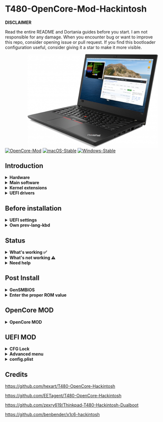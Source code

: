 # T480-OpenCore-Mod-Hackintosh

**DISCLAIMER**


Read the entire README and Dortania guides before you start. I am not responsible for any damage.
When you encounter bug or want to improve this repo, consider opening issue or pull request.
If you find this bootloader configuration useful, consider giving it a star to make it more visible.


<img align="right" src="./assets/ThinkPad.gif" alt="T480 macOS" width="430">

[![OpenCore-Mod](https://img.shields.io/badge/OpenCore-0.8.0-lightblue.svg)](https://github.com/acidanthera/OpenCorePkg)
[![macOS-Stable](https://img.shields.io/badge/macOS-12.3-success.svg)](https://www.apple.com/macos/monterey/)
[![Windows-Stable](https://img.shields.io/badge/Windows-10-success.svg)](https://www.microsoft.com/en-us/windows)

## Introduction

<details>
<summary><strong>Hardware</strong></summary>
<br>


[![UEFI](https://img.shields.io/badge/UEFI-N24ET61W-lightgrey)](https://pcsupport.lenovo.com/us/en/products/laptops-and-netbooks/thinkpad-t-series-laptops/thinkpad-t480-type-20l5-20l6/downloads/ds502355)

| Category  | Component                         | Note                                                         |
| --------- | --------------------------------- | ------------------------------------------------------------ |
| CPU       | Intel Core i5-8350U               |                                                              |
| GPU       | Intel UHD 620                     |                                                              |
| SSD0      | Crucial BX500 1000GB SATA         | NVMeFix.kext removed, you can use NVMe SSD to replace it     |
| SSD1      | NE-512 512GB NVMe                 | Windows 10                                                   |
| Memory    | 8+8GB DDR4 2400Mhz                |                                                              |
| Battery   | Dual battery                      |                                                              |
| Camera    | 720p Camera                       |                                                              |
| Wifi & BT | FenVi BCM94352Z                   | Driver Not Needed                                            |
| Input     | PS2 Keyboard & Synaptics TrackPad | [YogaSMC](https://github.com/zhen-zen/YogaSMC) for media keys like microphone switch, etc. PrtSc is mapped as F13. |

</details>  

<details>

<summary><strong>Main software</strong></summary>
<br>

| Component      | Version       | Note                                                                    |
| -------------- | ------------- |-------------------------------------------------------------------------|
| macOS Monterey | 12.3.1(21E258)|[gibMacOS](https://github.com/corpnewt/gibMacOS)                         |
| Windows 10     | 21H1          |[windows10](https://www.microsoft.com/en-us/software-download/windows10) |
| OpenCore-Mod   | v0.8.0        |Mod OpenCore to boot windows with not applying acpi patching             |

</details>

<details>

<summary><strong>Kernel extensions</strong></summary>
<br>

| Kext                  | Version        | Note                                                         |
| :-------------------- | -------------- | -------------------------------------------------------------|
| ~~AirportBrcmFixup~~  | ~~2.1.4~~      | FenVi BCM94352Z, Not Needed                                  |
| ~~AppleALC~~          | ~~1.7.0~~      | FenVi BCM94352Z, Not Needed                                  |
| AppleALC              | 1.7.0          | Sound                                                        |
| BrightnessKeys        | 1.0.2          |                                                              |
| CPUFriend             | 1.2.4          |                                                              |
| CPUFriendDataProvider | i5-8350U       |                                                              |
| HibernationFixup      | 1.4.5          |                                                              |
| IntelMausi            | 1.0.8          | Intel Network Interface                                      |
| Lilu                  | 1.6.0          |                                                              |
| NoTouchID             | 1.0.4          | disable fingerprint                                          |
| ~~NVMeFix~~           | ~~1.1.0~~      | If I add it, opencore boot stuck occasionally                |
| RTCMemoryFixup        | 1.0.8          |                                                              |
| VirtualSMC            | 1.2.9          |                                                              |
| VoltageShift          | Disabled, 1.22 |                                                              |
| VoodooPS2Controller   | 2.2.8          |                                                              |
| VoodooRMI             | 1.3.4          |                                                              |
| VoodooSMBus           | 3.0.0          |                                                              |
| WhateverGreen         | 1.5.8          |                                                              |
| YogaSMC               | 1.5.1          |                                                              |

</details>

<details>

<summary><strong>UEFI drivers</strong></summary>
<br>

|     Driver      | Version           |
| :-------------: | ----------------- |
|  AudioDxe.efi   | OpenCorePkg 0.8.0 |
|   HfsPlus.efi   | OcBinaryData      |
| OpenCanopy.efi  | OpenCorePkg 0.8.0 |
| OpenRuntime.efi | OpenCorePkg 0.8.0 |

</details>

## Before installation

<details>  

<summary><strong>UEFI settings</strong></summary>
<br>

**Security**

- `Security Chip` **Disabled**
- `Memory Protection -> Execution Prevention` **Enabled**
- `Virtualization -> Intel Virtualization Technology` **Enabled**
- `Virtualization -> Intel VT-d Feature` **Enabled**
- `Anti-Theft -> Computrace -> Current Setting` **Disabled**
- `Secure Boot -> Secure Boot` **Disabled**
- `Intel SGX -> Intel SGX Control` **Disabled**
- `Device Guard` **Disabled**

**Startup**

- `UEFI/Legacy Boot` **UEFI Only**
- `CSM Support` **No**

**Thunderbolt**

- `Thunderbolt BIOS Assist Mode` **Disabled**
- `Wake by Thunderbolt(TM) 3` **Disabled**
- `Security Level` **User Authorization**
- `Support in Pre Boot Environment -> Thunderbolt(TM) device` **Enabled**

</details>  

<details>

<summary><strong>Own prev-lang-kbd</strong></summary>
<br>

Either add as a string or as a data ( HEX data [(ProperTree)](https://github.com/corpnewt/ProperTree) )

Format is lang-COUNTRY:keyboard

- 🇨🇳 | [252] en - ABC --> zh-Hans:252 --> 7A682D48 616E733A 323532
- 🇺🇸 | [0] en_US - U.S --> en-US:0 --> 656e2d55 533a30

etc.

[AppleKeyboardLayouts.txt](https://github.com/acidanthera/OpenCorePkg/blob/master/Utilities/AppleKeyboardLayouts/AppleKeyboardLayouts.txt)

</details>

## Status

<details>  


<summary><strong>What's working ✅</strong></summary>

- [x] Battery percentage, **Sometimes cycles count not correct**
- [x] Bluetooth - FenVi BCM94352Z
- [x] Boot chime, **Message: "HDA: Open PCI I/O protocol (try disconnectHda quirk?) - Already started" Twice at booting**
- [x] Boot menu `OpenCanopy` 
- [x] CPU power management / performance `Now on par with Windows without XTU undervolt.`
- [x] FireVault 2 `No config.plist changes needed` 
- [x] GPU UHD 620 hardware acceleration / performance, H264 and HEVC supported.
- [x] HDMI `Closed and opened lid. With audio.`
- [x] iMessage, FaceTime, App Store, iTunes Store. **Generate your own SMBIOS**
- [x] Intel I219V Ethernet port
- [x] Keyboard `Volume and brightness hotkeys. Another media keys with YogaSMC.`
- [x] Microphone `With keyboard switch using ThinkPad Assistant.`
- [x] Realtek® ALC3287 ("ALC257") Audio
- [x] SD card reader `Fortunately, USB connected.`
- [x] Sidecar wired `Works with 15,2 SMBIOS.`**but I'm not test it**
- [x] Sleep/Wake 
- [x] TouchPad `1-5 fingers swipe works. Emulate force touch using longer and more voluminous touch.`
- [x] TrackPoint  `Works perfectly. Just like on Windows or Linux.`
- [x] USB Ports `USB Map is different for devices with Windows Hello camera.`
- [x] Web camera
- [x] Wifi - FenVi BCM94352Z
- [x] DRM `Widevine, validated on Firefox 82. WhateverGreen's DRM is broken on Big Sur`
- [x] Windows 10 boot from moded OC boot menu, same as using `F12` boot from `Windows Boot Manager`

</details>  

<details>  

<summary><strong>What's not working ⚠️</strong></summary>

- [ ] Fingerprint reader  `There is finally after many years working driver for Linux (python-validity), don't expect macOS driver any time soon.`

- [ ] PM 981 `Still unstable.`

- [ ] Sidecar wireless `If you want to use this feature, buy a compatible Broadcom card!`

</details>  

<details>  

<summary><strong>Need help</strong></summary>

- [ ] Thunderbolt to DP  `Can't recognize 4k display, but is normal under windows booting via OC.`

</details>  

## Post Install

<details>

<summary><strong>GenSMBIOS</strong></summary>

We use script [GenSMBIOS](https://github.com/corpnewt/GenSMBIOS) to create fake serial number, UUID and MLB numbers. **This step is essential to have working iMessage, so do not skip it!**

The process is the following:

- Download GenSMBIOS as a ZIP, then extract it.
- Start GenSMBIOS.bat and use option 1 to download MacSerial.
- Choose option 2, to select the path of the config.plist file. It will be located in EFI -> OC folder.
- Choose option 3, and enter ```MacBookPro15,2``` as the machine type.
- Press Q to quit. Your config now should contain the requied serials.

</details>  

<details>

<summary><strong>Enter the proper ROM value</strong></summary>

Using Plist editor [ProperTree](https://github.com/corpnewt/ProperTree) to add serials and the computer's MAC address to the config.plist file. **This step is also essential to have a working iMessage, so do not skip it**. You have to change the MAC address value in the config.plist at

```PlatformInfo -> Generic -> ROM```

Delete the generic ```112233445566``` value, and enter your MAC address into the field, without any colons. Save the Plist file, and it is now ready to be written out to the EFI partition of your media.

</details>


## OpenCore MOD

<details>

<summary><strong>OpenCore MOD</strong></summary>

It's possible to bypass opencore acpi booting process, following steps:

1. Download OpenCore Source Code zip package;
2. unzip OpenCore Source Code;
3. copy `patch_no_acpi.py` to root directory of OpenCore Source Code;
4. cd ${OC_Source_Code_Root_Directory}, run `patch_no_acpi.py`;
5. build OC using `build_oc.tool`;

</details>


## UEFI MOD

<details>

<summary><strong>CFG Lock</strong></summary>

It's possible to unlock Advanced menu thus disable CFG Lock natively in UEFI + Other Advanced menu benefits. SPI Programmer CH341a is required, and following [Unlock BIOS Advanced Menu](https://github.com/digmorepaka/thinkpad-firmware-patches) to flash BIOS.

|     Figure                                                                         | Note                     |
| :--------------------------------------------------------------------------------: | ------------------------ |
|<img src="./assets/ch341a.jpg" alt="SPI_Programmer_CH341a.jpg" width="480">         | SPI CH341A Programmer    |
|<img src="./assets/bios_chip_position.jpg" alt="BIOS_CHIP_POSITION.jpg" width="480">| BIOS CHIP On MotherBoard |
|<img src="./assets/WINBOND-W25Q128BV.jpg" alt="WINBOND-W25Q128BV.jpg" width="480">  | Model of BIOS CHIP       |


</details>

<details>

<summary><strong>Advanced menu</strong></summary>

| Main Menu | Sub1                   | Sub2                               | Sub3                              | Sub4                                                         |
| --------- | ---------------------- | ---------------------------------- | --------------------------------- | ------------------------------------------------------------ |
| Advanced  | >> Intel Advanced Menu | >> System Agent (SA) Configuration | >> Graphics Configuration         | DVMT Pre-Allocated 64M                                       |
|           |                        | >> Power & Performance             | >> CPU - Power Management Control | >> CPU Lock Configuration (Last item, scroll up/down until you see it) CFG Lock Disabled |

</details>

<details>

<summary><strong>config.plist</strong></summary>

```xml
			<key>AppleCpuPmCfgLock</key>
			<false/>
			<key>AppleXcpmCfgLock</key>
			<false/>
```

</details>


##  Credits

https://github.com/hexart/T480-OpenCore-Hackintosh

https://github.com/EETagent/T480-OpenCore-Hackintosh

https://github.com/zexry619/Thinkpad-T480-Hackintosh-Dualboot

https://github.com/benbender/x1c6-hackintosh
